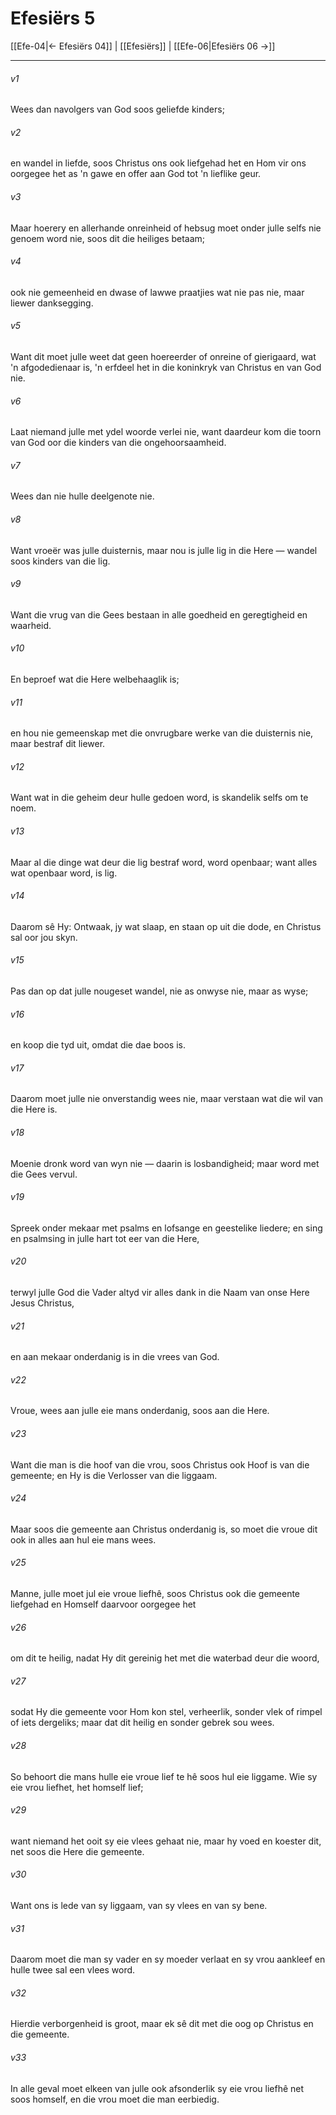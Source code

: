 # Efesiërs 5

[[Efe-04|← Efesiërs 04]] | [[Efesiërs]] | [[Efe-06|Efesiërs 06 →]]
***

###### v1
Wees dan navolgers van God soos geliefde kinders; 
###### v2
en wandel in liefde, soos Christus ons ook liefgehad het en Hom vir ons oorgegee het as 'n gawe en offer aan God tot 'n lieflike geur. 
###### v3
Maar hoerery en allerhande onreinheid of hebsug moet onder julle selfs nie genoem word nie, soos dit die heiliges betaam; 
###### v4
ook nie gemeenheid en dwase of lawwe praatjies wat nie pas nie, maar liewer danksegging. 
###### v5
Want dit moet julle weet dat geen hoereerder of onreine of gierigaard, wat 'n afgodedienaar is, 'n erfdeel het in die koninkryk van Christus en van God nie. 
###### v6
Laat niemand julle met ydel woorde verlei nie, want daardeur kom die toorn van God oor die kinders van die ongehoorsaamheid. 
###### v7
Wees dan nie hulle deelgenote nie. 
###### v8
Want vroeër was julle duisternis, maar nou is julle lig in die Here — wandel soos kinders van die lig. 
###### v9
Want die vrug van die Gees bestaan in alle goedheid en geregtigheid en waarheid. 
###### v10
En beproef wat die Here welbehaaglik is; 
###### v11
en hou nie gemeenskap met die onvrugbare werke van die duisternis nie, maar bestraf dit liewer. 
###### v12
Want wat in die geheim deur hulle gedoen word, is skandelik selfs om te noem. 
###### v13
Maar al die dinge wat deur die lig bestraf word, word openbaar; want alles wat openbaar word, is lig. 
###### v14
Daarom sê Hy: Ontwaak, jy wat slaap, en staan op uit die dode, en Christus sal oor jou skyn. 
###### v15
Pas dan op dat julle nougeset wandel, nie as onwyse nie, maar as wyse; 
###### v16
en koop die tyd uit, omdat die dae boos is. 
###### v17
Daarom moet julle nie onverstandig wees nie, maar verstaan wat die wil van die Here is. 
###### v18
Moenie dronk word van wyn nie — daarin is losbandigheid; maar word met die Gees vervul. 
###### v19
Spreek onder mekaar met psalms en lofsange en geestelike liedere; en sing en psalmsing in julle hart tot eer van die Here, 
###### v20
terwyl julle God die Vader altyd vir alles dank in die Naam van onse Here Jesus Christus, 
###### v21
en aan mekaar onderdanig is in die vrees van God. 
###### v22
Vroue, wees aan julle eie mans onderdanig, soos aan die Here. 
###### v23
Want die man is die hoof van die vrou, soos Christus ook Hoof is van die gemeente; en Hy is die Verlosser van die liggaam. 
###### v24
Maar soos die gemeente aan Christus onderdanig is, so moet die vroue dit ook in alles aan hul eie mans wees. 
###### v25
Manne, julle moet jul eie vroue liefhê, soos Christus ook die gemeente liefgehad en Homself daarvoor oorgegee het 
###### v26
om dit te heilig, nadat Hy dit gereinig het met die waterbad deur die woord, 
###### v27
sodat Hy die gemeente voor Hom kon stel, verheerlik, sonder vlek of rimpel of iets dergeliks; maar dat dit heilig en sonder gebrek sou wees. 
###### v28
So behoort die mans hulle eie vroue lief te hê soos hul eie liggame. Wie sy eie vrou liefhet, het homself lief; 
###### v29
want niemand het ooit sy eie vlees gehaat nie, maar hy voed en koester dit, net soos die Here die gemeente. 
###### v30
Want ons is lede van sy liggaam, van sy vlees en van sy bene. 
###### v31
Daarom moet die man sy vader en sy moeder verlaat en sy vrou aankleef en hulle twee sal een vlees word. 
###### v32
Hierdie verborgenheid is groot, maar ek sê dit met die oog op Christus en die gemeente. 
###### v33
In alle geval moet elkeen van julle ook afsonderlik sy eie vrou liefhê net soos homself, en die vrou moet die man eerbiedig. 

